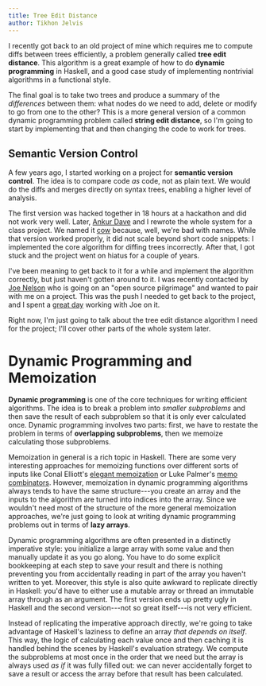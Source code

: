 ```yaml
---
title: Tree Edit Distance
author: Tikhon Jelvis
---
```


I recently got back to an old project of mine which requires me to compute diffs between trees efficiently, a problem generally called **tree edit distance**. This algorithm is a great example of how to do **dynamic programming** in Haskell, and a good case study of implementing nontrivial algorithms in a functional style.

The final goal is to take two trees and produce a summary of the *differences* between them: what nodes do we need to add, delete or modify to go from one to the other? This is a more general version of a common dynamic programming problem called **string edit distance**, so I'm going to start by implementing that and then changing the code to work for trees.

<!-- add tree diff image here -->

<!--more-->

## Semantic Version Control

A few years ago, I started working on a project for **semantic version control**. The idea is to compare code *as* code, not as plain text. We would do the diffs and merges directly on syntax trees, enabling a higher level of analysis.

The first version was hacked together in 18 hours at a hackathon and did not work very well. Later, [Ankur Dave][ankur] and I rewrote the whole system for a class project. We named it [cow][cow] because, well, we're bad with names.  While that version worked properly, it did not scale beyond short code snippets: I implemented the core algorithm for diffing trees incorrectly. After that, I got stuck and the project went on hiatus for a couple of years.

I've been meaning to get back to it for a while and implement the algorithm correctly, but just haven't gotten around to it. I was recently contacted by [Joe Nelson][joe] who is going on an "open source pilgrimage" and wanted to pair with me on a project. This was the push I needed to get back to the project, and I spent a [great day][pairing] working with Joe on it.

Right now, I'm just going to talk about the tree edit distance algorithm I need for the project; I'll cover other parts of the whole system later.

[ankur]: http://ankurdave.com
[cow]: /cow
[joe]: http://begriffs.com/
[pairing]: http://blog.begriffs.com/2014/04/pilgrimage-report-structural-merging.html

</div>
<div class="content">

# Dynamic Programming and Memoization

**Dynamic programming** is one of the core techniques for writing efficient algorithms. The idea is to break a problem into *smaller subproblems* and then save the result of each subproblem so that it is only ever calculated once. Dynamic programming involves two parts: first, we have to restate the problem in terms of **overlapping subproblems**, then we memoize calculating those subproblems.

Memoization in general is a rich topic in Haskell. There are some very interesting approaches for memoizing functions over different sorts of inputs like Conal Elliott's [elegant memoization][elegant] or Luke Palmer's [memo combinators][combinators]. However, memoization in dynamic programming algorithms always tends to have the same structure---you create an array and the inputs to the algorithm are turned into indices into the array. Since we wouldn't need most of the structure of the more general memoization approaches, we're just going to look at writing dynamic programming problems out in terms of **lazy arrays**.

Dynamic programming algorithms are often presented in a distinctly imperative style: you initialize a large array with some value and then manually update it as you go along. You have to do some explicit bookkeeping at each step to save your result and there is nothing preventing you from accidentally reading in part of the array you haven't written to yet. Moreover, this style is also quite awkward to replicate directly in Haskell: you'd have to either use a mutable array or thread an immutable array through as an argument. The first version ends up pretty ugly in Haskell and the second version---not so great itself---is not very efficient.

Instead of replicating the imperative approach directly, we're going to take advantage of Haskell's laziness to define an array *that depends on itself*. This way, the logic of calculating each value once and then caching it is handled behind the scenes by Haskell's evaluation strategy. We compute the subproblems at most once in the order that we need but the array is always used *as if* it was fully filled out: we can never accidentally forget to save a result or access the array before that result has been calculated.

[elegant]: http://conal.net/blog/posts/elegant-memoization-with-functional-memo-tries
[combinators]: http://lukepalmer.wordpress.com/2008/10/14/data-memocombinators/